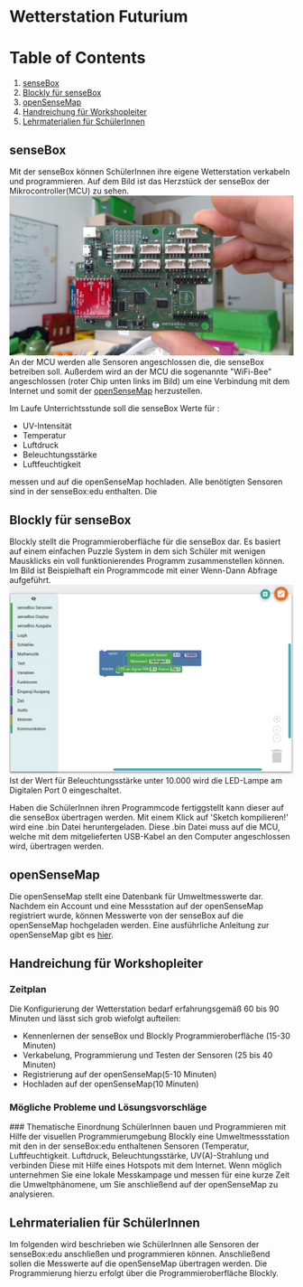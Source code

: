 # Wetterstation Futurium 


# Table of Contents
1. [senseBox](#senseBox)
2. [Blockly für senseBox](#blockly)
3. [openSenseMap](#openSenseMap)
4. [Handreichung für Workshopleiter](#handreichung)
5. [Lehrmaterialien für SchülerInnen](#lehrmaterialien)

## senseBox
Mit der senseBox können SchülerInnen ihre eigene Wetterstation verkabeln und programmieren. Auf dem Bild ist das Herzstück der senseBox der Mikrocontroller(MCU) zu sehen.
<img src="../Bilder/mcu.jpg" alt="senseBoxMCU"/>
An der MCU werden alle Sensoren angeschlossen die, die senseBox betreiben soll. Außerdem wird an der MCU die sogenannte "WiFi-Bee" angeschlossen (roter Chip unten links im Bild) um eine Verbindung mit dem Internet und somit der <a href="https://www.opensensemap.org">openSenseMap</a> herzustellen.

Im Laufe Unterrichtsstunde soll die senseBox Werte für :
- UV-Intensität
- Temperatur
- Luftdruck
- Beleuchtungsstärke
- Luftfeuchtigkeit
  
messen und auf die openSenseMap hochladen. Alle benötigten Sensoren sind in der senseBox:edu enthalten. 
Die 
## Blockly für senseBox<a name="blockly"></a>
Blockly stellt die Programmieroberfläche für die senseBox dar. Es basiert auf einem einfachen Puzzle System in dem sich Schüler mit wenigen Mausklicks ein voll funktionierendes Programm zusammenstellen können.
Im Bild ist Beispielhaft ein Programmcode mit einer Wenn-Dann Abfrage aufgeführt. 
![senseBox MCU mit Breadboard](../Bilder/blockly_if.png)
Ist der Wert für Beleuchtungsstärke unter 10.000 wird die LED-Lampe am Digitalen Port 0 eingeschaltet.

Haben die SchülerInnen ihren Programmcode fertiggstellt kann dieser auf die senseBox übertragen werden. Mit einem Klick auf 'Sketch kompilieren!' wird eine .bin Datei heruntergeladen. Diese .bin Datei muss auf die MCU, welche mit dem mitgelieferten USB-Kabel an den Computer angeschlossen wird, übertragen werden.


## openSenseMap
Die openSenseMap stellt eine Datenbank für Umweltmesswerte dar. Nachdem ein Account und eine Messstation auf der openSenseMap registriert wurde, können Messwerte von der senseBox auf die openSenseMap hochgeladen werden. Eine ausführliche Anleitung zur openSenseMap gibt es [hier](https://sensebox.github.io/books-v2/osem/).

## Handreichung für Workshopleiter<a name="handreichung"></a>
### Zeitplan 
Die Konfigurierung der Wetterstation bedarf erfahrungsgemäß 60 bis 90 Minuten und lässt sich grob wiefolgt aufteilen:
- Kennenlernen der senseBox und Blockly Programmieroberfläche (15-30 Minuten)
- Verkabelung, Programmierung und Testen der Sensoren (25 bis 40 Minuten)
- Registrierung auf der openSenseMap(5-10 Minuten)
- Hochladen auf der openSenseMap(10 Minuten)
### Mögliche Probleme und Lösungsvorschläge
<To be Inserted>
### Thematische Einordnung 
SchülerInnen bauen und Programmieren mit Hilfe der visuellen
Programmierumgebung Blockly eine Umweltmessstation mit den in der
senseBox:edu enthaltenen Sensoren (Temperatur, Luftfeuchtigkeit. Luftdruck,
Beleuchtungsstärke, UV(A)-Strahlung und verbinden Diese mit Hilfe eines
Hotspots mit dem Internet. Wenn möglich unternehmen Sie eine lokale
Messkampage und messen für eine kurze Zeit die Umweltphänomene, um Sie
anschließend auf der openSenseMap zu analysieren.

## Lehrmaterialien für SchülerInnen<a name="lehrmaterialien"></a>
Im folgenden wird beschrieben wie SchülerInnen alle Sensoren der senseBox:edu anschließen und programmieren können. Anschließend sollen die Messwerte auf die openSenseMap übertragen werden. Die Programmierung hierzu erfolgt über die Programmieroberfläche Blockly. 

